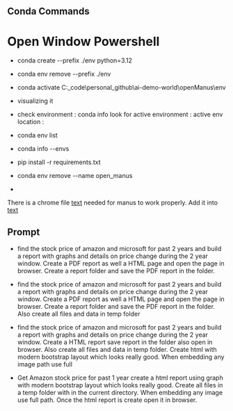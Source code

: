 ## Conda Commands


# Open Window Powershell
- conda create --prefix ./env python=3.12

- conda env remove --prefix ./env

- conda activate C:\_code\personal_github\ai-demo-world\openManus\env

- visualizing it

- check environment : conda info
    look for active environment :
             active env location :

- conda env list
- conda info --envs

- pip install -r requirements.txt


- conda env remove --name open_manus

-
There is a chrome file [text](<../../../../Program Files/Google/Chrome/Application/chrome_elf.dll>) needed for manus to work properly. Add it into 
[text](../../../../Users/{user}/AppData/Local/ms-playwright/chromium-1148/chrome-win/133.0.6943.142)


## Prompt

- find the stock price of amazon and microsoft for past 2 years and build a report with graphs and details on price change during the 2 year window. Create a PDF report as well a HTML page and open the page in browser. Create a report folder and save the PDF report in the folder.

- find the stock price of amazon and microsoft for past 2 years and build a report with graphs and details on price change during the 2 year window. Create a PDF report as well a HTML page and open the page in browser. Create a report folder and save the PDF report in the folder. Also create all files and data in temp folder


 - find the stock price of amazon and microsoft for past 2 years and build a report with graphs and details on price change during the 2 year window. Create a HTML report save report in the folder also open in browser. Also create all files and data in temp folder. Create html with modern bootstrap layout which looks really good. When embedding any image path use full


- Get Amazon stock price for past 1 year create a html report using graph with modern bootstrap layout which looks really good. Create all files in a temp folder with in the current directory. When embedding any image use full path. Once the html report is create open it in browser.